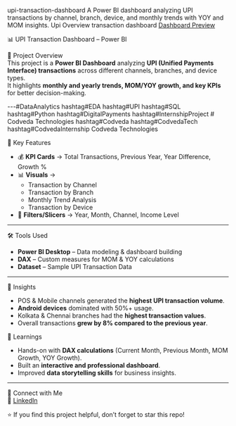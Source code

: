 upi-transaction-dashboard
A Power BI dashboard analyzing UPI transactions by channel, branch, device, and monthly trends with YOY and MOM insights.
Upi Overview transaction dashboard
[Dashboard Preview](C:\Users\irsha\Downloads\image.png)

📊 UPI Transaction Dashboard – Power BI  

📌 Project Overview  
This project is a **Power BI Dashboard** analyzing **UPI (Unified Payments Interface) transactions** across different channels, branches, and device types.  
It highlights **monthly and yearly trends, MOM/YOY growth, and key KPIs** for better decision-making.  

---#DataAnalytics hashtag#EDA hashtag#UPI hashtag#SQL hashtag#Python hashtag#DigitalPayments hashtag#InternshipProject # Codveda Technologies hashtag#Codveda hashtag#CodvedaTech hashtag#CodvedaInternship Codveda Technologies

🚀 Key Features  
- 💰 **KPI Cards** → Total Transactions, Previous Year, Year Difference, Growth %  
- 📊 **Visuals** →  
  - Transaction by Channel  
  - Transaction by Branch  
  - Monthly Trend Analysis  
  - Transaction by Device  
- 🎯 **Filters/Slicers** → Year, Month, Channel, Income Level  

---

🛠️ Tools Used  
- **Power BI Desktop** – Data modeling & dashboard building  
- **DAX** – Custom measures for MOM & YOY calculations  
- **Dataset** – Sample UPI Transaction Data  

---

🔑 Insights  
- POS & Mobile channels generated the **highest UPI transaction volume**.  
- **Android devices** dominated with 50%+ usage.  
- Kolkata & Chennai branches had the **highest transaction values**.  
- Overall transactions **grew by 8% compared to the previous year**.  


 🌟 Learnings  
- Hands-on with **DAX calculations** (Current Month, Previous Month, MOM Growth, YOY Growth).  
- Built an **interactive and professional dashboard**.  
- Improved **data storytelling skills** for business insights.  

---

🤝 Connect with Me  
🔗 [LinkedIn](https://www.linkedin.com/in/md-irshad-alam-dataanalyst/)  

⭐ If you find this project helpful, don’t forget to star this repo!  

